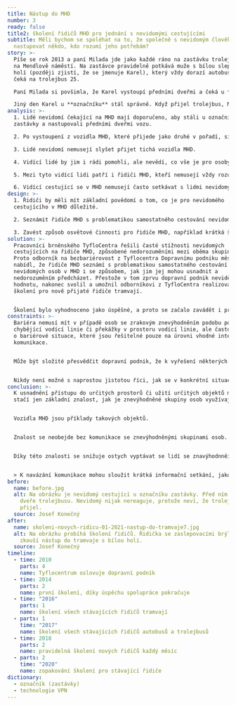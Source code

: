 ```yaml
---
title: Nástup do MHD
number: 3
ready: false
title2: školení řidičů MHD pro jednání s nevidomými cestujícími
subtitle: Měli bychom se spoléhat na to, že společně s nevidomým člověkem bude
  nastupovat někdo, kdo rozumí jeho potřebám?
story: >-
  Píše se rok 2013 a paní Milada jde jako každé ráno na zastávku trolejbusu 25
  na Mendlově náměstí. Na zastávce pravidelně potkává muže s bílou slepeckou
  holí (později zjistí, že se jmenuje Karel), který vždy dorazí autobusem a pak
  čeká na trolejbus 25.

  Paní Milada si povšimla, že Karel vystoupí předními dveřmi a čeká u **označníku** zastávky. Když přijede trolejbus, Karel aktivuje jeho hlasový majáček (**technologie VPN**), aby se dozvěděl, je li to linka číslo 25, a případně nastoupí předními dveřmi. Jednou ale tato rutina proběhla jinak. Karlův autobus zastavil na zastávce jako druhý v pořadí za vozem jiné linky. Karel vystoupil předními dveřmi, a aniž by to tušil, nestál v tomto případě u **označníku**, ale uprostřed nástupiště. Když přijel trolejbus, Milada nastoupila, nicméně Karlovi se nastoupit nedařilo, neboť teď před sebou neměl přední dveře vozu. Začal holí oťukávat bok trolejbusu. Milada na něj proto zavolala, kudy se dostane ke dveřím a Karel úspěšně nastoupil. Pan řidič na něj ale zavolal: „Sakra, chlape, nevíš, že máš stát u označníku?“ Karel se omlouval, že si prý myslel, že u **označníku** stojí, neboť z autobusu vystoupil předními dveřmi a neviděl, že je jinde.

  Jiný den Karel u **označníku** stál správně. Když přijel trolejbus, Milada nastoupila, nicméně Karel zůstal stát venku. Řidič se na něj zmateně díval, a když Karel stále nenastupoval, začal zavírat dveře. Milada zastavila řidiče a zavolala ven na Karla, že je tu jeho trolejbus 25. Karel urychleně nastoupil a poté Miladě velmi děkoval za upozornění. Ale že prý trolejbusy jsou dnes tak tiché, že v tom okolním hluku vůbec neslyšel, jak trolejbus přijel.
analysis: >-
  1. Lidé nevidomí čekající na MHD mají doporučeno, aby stáli u označníku
  zastávky a nastupovali předními dveřmi vozu.

  2. Po vystoupení z vozidla MHD, které přijede jako druhé v pořadí, si mohou mylně myslet, že vystoupili u označníku zastávky.

  3. Lidé nevidomí nemusejí slyšet přijet tichá vozidla MHD. 

  4. Vidící lidé by jim i rádi pomohli, ale nevědí, co vše je pro osoby nevidomé při cestování MHD problémem.

  5. Mezi tyto vidící lidi patří i řidiči MHD, kteří nemusejí vždy rozumět počínání nevidomého cestujícího.

  6. Vidící cestující se v MHD nemusejí často setkávat s lidmi nevidomými, ale řidiči se s nimi potkávají pravidelně.
design: >-
  1. Řidiči by měli mít základní povědomí o tom, co je pro nevidomého
  cestujícího v MHD důležité.

  2. Seznámit řidiče MHD s problematikou samostatného cestování nevidomých cestujících.

  3. Zavést způsob osvětové činnosti pro řidiče MHD, například krátká školení o této problematice.
solution: >-
  Pracovníci brněnského TyfloCentra řešili časté stížnosti nevidomých
  cestujících na řidiče MHD, způsobené nedorozuměními mezi oběma skupinami.
  Proto odborník na bezbariérovost z Tyflocentra Dopravnímu podniku města Brna
  nabídl, že řidiče MHD seznámí s problematikou samostatného cestování
  nevidomých osob v MHD i se způsobem, jak jim jej mohou usnadnit a
  nedorozuměním předcházet. Přestože v tom zprvu dopravní podnik neviděl
  hodnotu, nakonec svolil a umožnil odborníkovi z TyfloCentra realizovat první
  školení pro nově přijaté řidiče tramvají.


  Školení bylo vyhodnoceno jako úspěšné, a proto se začalo zavádět i pro nové řidiče trolejbusů a autobusů a nakonec i pro všechny stávající řidiče. S využitím ukázek, pomůcek a příhod přímo z reálného života dokázal odborník z TyfloCentra, sám nevidomý, řidičům přiblížit problematiku nevidomého cestujícího v MHD. Školení se ukázalo jako efektivní a řidiči byli překvapeni, jak lze snadno těmto cestujícím ulehčit cestování, když porozumí důvodům jejich chování. Dopravní podnik proto soudí, že šlo skutečně pouze o pochopení problematiky a překonání určité obavy, jak k nevidomým cestujícím přistupovat.
constraints: >-
  Bariéra nemusí mít v případě osob se zrakovým znevýhodněním podobu pouze
  chybějící vodící linie či překážky v prostoru vodící linie, ale často může jít
  o bariérové situace, které jsou řešitelné pouze na úrovni vhodné interakce a
  komunikace.


  Může být složité přesvědčit dopravní podnik, že k vyřešení některých bariérových situací skutečně může stačit "tak málo". 


  Nikdy není možné s naprostou jistotou říci, jak se v konkrétní situaci zachová i vyškolený řidič.
conclusion: >-
  K usnadnění přístupu do určitých prostorů či užití určitých objektů mnohdy
  stačí jen základní znalost, jak je znevýhodněné skupiny osob využívají.


  Vozidla MHD jsou příklady takových objektů.


  Znalost se neobejde bez komunikace se znevýhodněnými skupinami osob.


  Díky této znalosti se snižuje ostych vyptávat se lidí se znavýhodnněím na jejich další potřeby.


  > K navázání komunikace mohou sloužit krátká informační setkání, jako jsou povinná školení řidičů.
before:
  name: before.jpg
  alt: Na obrázku je nevidomý cestující u označníku zastávky. Před ním otevřené
    dveře trolejbusu. Nevidomý nijak nereaguje, protože neví, že trolejbus už
    přijel.
  source: Josef Konečný
after:
  name: skoleni-novych-ridicu-01-2021-nastup-do-tramvaje7.jpg
  alt: Na obrázku probíhá školení řidičů. Řidička se zaslepovacími brýlemi si
    zkouší nástup do tramvaje s bílou holí.
  source: Josef Konečný
timeline:
  - time: 2010
    parts: 4
    name: Tyflocentrum oslovuje dopravní podník
  - time: 2014
    parts: 2
    name: první školení, díky úspěchu spolupráce pokračuje
  - time: "2016"
    parts: 1
    name: školení všech stávajících řidičů tramvají
  - parts: 1
    time: "2017"
    name: školení všech stávajících řidičů autobusů a trolejbusů
  - time: 2018
    parts: 2
    name: pravidelná školení nových řidičů každý měsíc
  - parts: 2
    time: "2020"
    name: zopakování školení pro stávající řidiče
dictionary:
  - označník (zastávky)
  - technologie VPN
---
```

